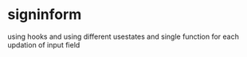 # signinform
using hooks and using different usestates and single function for each updation of input field
